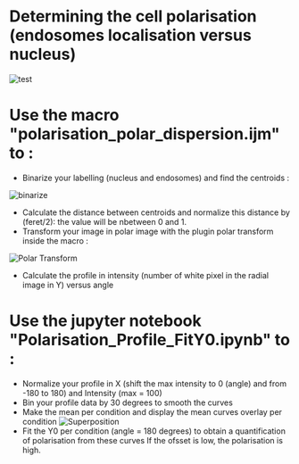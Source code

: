 # Determining the cell polarisation (endosomes localisation versus nucleus)
![test](https://user-images.githubusercontent.com/41480459/186089158-055e6063-6655-4905-8c3a-ea8225ca5416.jpg)

# Use the macro "polarisation_polar_dispersion.ijm" to :
- Binarize your labelling (nucleus and endosomes) and find the centroids :

![binarize](https://user-images.githubusercontent.com/41480459/186090516-4a8c6b34-f171-43f1-b751-d890f9dccca8.jpg)
- Calculate the distance between centroids and normalize this distance by (feret/2): the value will be nbetween 0 and 1.
- Transform your image in polar image with the plugin polar transform inside the macro :

![Polar Transform](https://user-images.githubusercontent.com/41480459/186090698-c9b6ac73-9e67-4e7a-acad-1db4ed5c0fc8.jpg)
- Calculate the profile in intensity (number of white pixel in the radial image in Y) versus angle

# Use the jupyter notebook "Polarisation_Profile_FitY0.ipynb" to :
- Normalize your profile in X (shift the max intensity to 0 (angle) and from -180 to 180) and Intensity (max = 100) 
- Bin your profile data by 30 degrees to smooth the curves
- Make the mean per condition and display the mean curves overlay per condition 
![Superposition](https://user-images.githubusercontent.com/41480459/186090896-6e5dda47-307e-40e4-9a88-d1c4cdd77330.png)
- Fit the Y0 per condition (angle = 180 degrees) to obtain a quantification of polarisation from these curves
If the ofsset is low, the polarisation is high.
